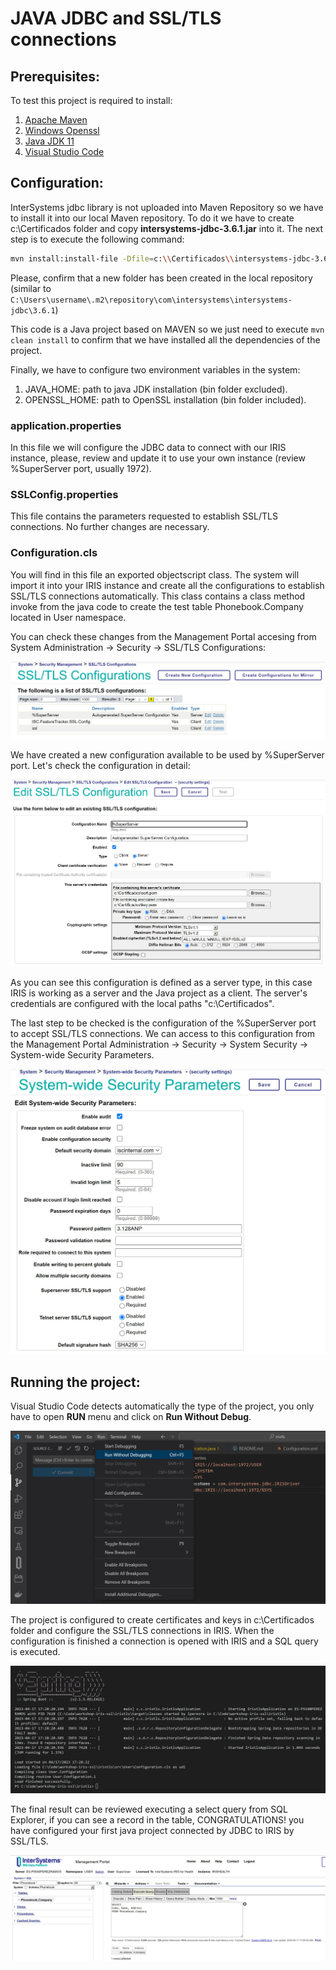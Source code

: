 # JAVA JDBC and SSL/TLS connections
## Prerequisites:

To test this project is required to install:

1. [Apache Maven](https://dlcdn.apache.org/maven/maven-3/3.9.1/binaries/apache-maven-3.9.1-bin.zip)
2. [Windows Openssl](https://slproweb.com/download/Win64OpenSSL_Light-3_1_0.exe)
3. [Java JDK 11](https://www.oracle.com/es/java/technologies/javase/jdk11-archive-downloads.html#license-lightbox)
4. [Visual Studio Code](https://code.visualstudio.com/download)

## Configuration:

InterSystems jdbc library is not uploaded into Maven Repository so we have to install it into our local Maven repository. To do it we have to create c:\Certificados folder and copy **intersystems-jdbc-3.6.1.jar** into it. The next step is to execute the following command:

```bash
mvn install:install-file -Dfile=c:\\Certificados\\intersystems-jdbc-3.6.1.jar -DgroupId=com.intersystems -DartifactId=intersystems-jdbc -Dversion=3.6.1 -Dpackaging=jar
```
Please, confirm that a new folder has been created in the local repository (similar to `C:\Users\username\.m2\repository\com\intersystems\intersystems-jdbc\3.6.1`)

This code is a Java project based on MAVEN so we just need to execute `mvn clean install` to confirm that we have installed all the dependencies of the project.

Finally, we have to configure two environment variables in the system:
1. JAVA_HOME: path to java JDK installation (bin folder excluded).
2. OPENSSL_HOME: path to OpenSSL installation (bin folder included).

### application.properties

In this file we will configure the JDBC data to connect with our IRIS instance, please, review and update it to use your own instance (review %SuperServer port, usually 1972).

### SSLConfig.properties

This file contains the parameters requested to establish SSL/TLS connections. No further changes are necessary.

### Configuration.cls

You will find in this file an exported objectscript class. The system will import it into your IRIS instance and create all the configurations to establish SSL/TLS connections automatically. This class contains a class method invoke from the java code to create the test table Phonebook.Company located in User namespace.

You can check these changes from the Management Portal accesing from System Administration -> Security -> SSL/TLS Configurations:

![SSL/TLS configs](images/SuperServerTLSMenu.JPG)

We have created a new configuration available to be used by %SuperServer port. Let's check the configuration in detail:

![SSL/TLS configs](images/SuperServerTLS.JPG)

As you can see this configuration is defined as a server type, in this case IRIS is working as a server and the Java project as a client. The server's credentials are configured with the local paths "c:\Certificados".

The last step to be checked is the configuration of the %SuperServer port to accept SSL/TLS connections. We can access to this configuration from the Management Portal Administration -> Security -> System Security -> System-wide Security Parameters.

![SSL/TLS configs](images/SuperServerTLSEnabled.JPG)

## Running the project:

Visual Studio Code detects automatically the type of the project, you only have to open **RUN** menu and click on **Run Without Debug**. 

![Visual Studio Code Run Menu](images/RunMenu.jpg)

The project is configured to create certificates and keys in c:\Certificados folder and configure the SSL/TLS connections in IRIS. When the configuration is finished a connection is opened with IRIS and a SQL query is executed. 

![Terminal Result](images/TerminalResult.JPG)

The final result can be reviewed executing a select query from SQL Explorer, if you can see a record in the table, CONGRATULATIONS! you have configured your first java project connected by JDBC to IRIS by SSL/TLS.

![Query Result](images/SQLExplorer.JPG)
